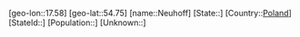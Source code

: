 ﻿---
location: [54.75,17.58]
type: City
tags:
- geo/City


SpocWebEntityId: 32831
isDeleted: false
confidential: public

---
[geo-lon::17.58]
[geo-lat::54.75]
[name::Neuhoff]
[State::]
[Country::[Poland](geo/Continent/Europe/Poland.md)]
[StateId::]
[Population::]
[Unknown::]

